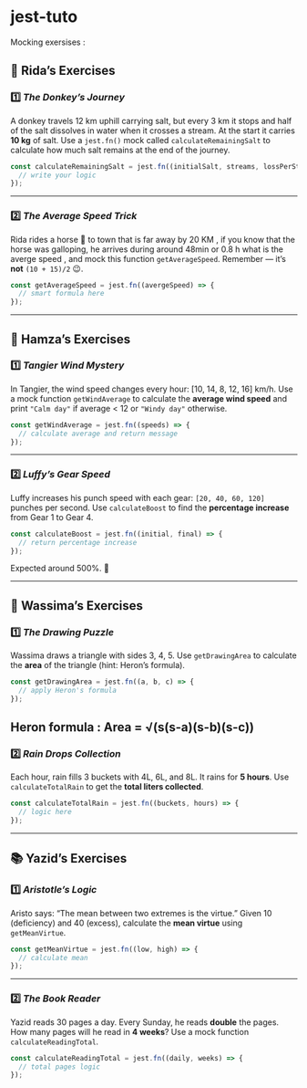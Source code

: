 # jest-tuto
Mocking exersises : 

## 🫏 **Rida’s Exercises**

### 1️⃣ *The Donkey’s Journey*

A donkey travels 12 km uphill carrying salt, but every 3 km it stops and half of the salt dissolves in water when it crosses a stream.
At the start it carries **10 kg** of salt.
Use a `jest.fn()` mock called `calculateRemainingSalt` to calculate how much salt remains at the end of the journey.

```js
const calculateRemainingSalt = jest.fn((initialSalt, streams, lossPerStream) => {
  // write your logic
});
```

---

### 2️⃣ *The Average Speed Trick*

Rida rides a horse  🫏 to town that is far away by 20 KM , if you know that the horse was galloping,   he arrives during around 48min or 0.8 h  what is the averge speed , and mock this function `getAverageSpeed`.
Remember — it’s **not** `(10 + 15)/2` 😉.

```js
const getAverageSpeed = jest.fn((avergeSpeed) => {
  // smart formula here
});
```


---

## 🌆 **Hamza’s Exercises**

### 1️⃣ *Tangier Wind Mystery*

In Tangier, the wind speed changes every hour: [10, 14, 8, 12, 16] km/h.
Use a mock function `getWindAverage` to calculate the **average wind speed** and print `"Calm day"` if average < 12 or `"Windy day"` otherwise.

```js
const getWindAverage = jest.fn((speeds) => {
  // calculate average and return message
});
```

---

### 2️⃣ *Luffy’s Gear Speed*

Luffy increases his punch speed with each gear:
`[20, 40, 60, 120]` punches per second.
Use `calculateBoost` to find the **percentage increase** from Gear 1 to Gear 4.

```js
const calculateBoost = jest.fn((initial, final) => {
  // return percentage increase
});
```

Expected around 500%. 🥊

---

## 🎨 **Wassima’s Exercises**

### 1️⃣ *The Drawing Puzzle*

Wassima draws a triangle with sides 3, 4, 5.
Use `getDrawingArea` to calculate the **area** of the triangle (hint: Heron’s formula).

```js
const getDrawingArea = jest.fn((a, b, c) => {
  // apply Heron's formula
});
```
Heron formula : Area = √(s(s-a)(s-b)(s-c))
---

### 2️⃣ *Rain Drops Collection*

Each hour, rain fills 3 buckets with 4L, 6L, and 8L.
It rains for **5 hours**.
Use `calculateTotalRain` to get the **total liters collected**.

```js
const calculateTotalRain = jest.fn((buckets, hours) => {
  // logic here
});
```

---

## 📚 **Yazid’s Exercises**

### 1️⃣ *Aristotle’s Logic*

Aristo says: “The mean between two extremes is the virtue.”
Given 10 (deficiency) and 40 (excess), calculate the **mean virtue** using `getMeanVirtue`.

```js
const getMeanVirtue = jest.fn((low, high) => {
  // calculate mean
});
```

---

### 2️⃣ *The Book Reader*

Yazid reads 30 pages a day.
Every Sunday, he reads **double** the pages.
How many pages will he read in **4 weeks**?
Use a mock function `calculateReadingTotal`.

```js
const calculateReadingTotal = jest.fn((daily, weeks) => {
  // total pages logic
});
```


